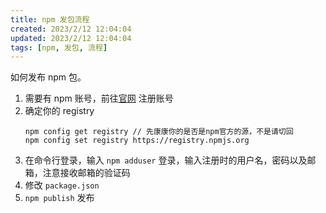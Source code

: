 ```yaml
---
title: npm 发包流程
created: 2023/2/12 12:04:04
updated: 2023/2/12 12:04:04
tags: [npm, 发包, 流程]
---
```


如何发布 npm 包。

1. 需要有 npm 账号，前往[官网](https://www.npmjs.com/) 注册账号
2. 确定你的 registry
	  ```shell
	  npm config get registry // 先康康你的是否是npm官方的源，不是请切回
	  npm config set registry https://registry.npmjs.org
	  ```
3. 在命令行登录，输入 `npm adduser` 登录，输入注册时的用户名，密码以及邮箱，注意接收邮箱的验证码
4. 修改 `package.json`
5. `npm publish` 发布